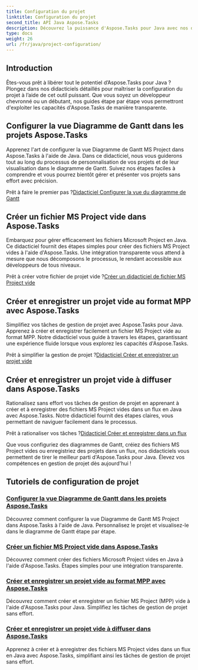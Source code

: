 ```yaml
---
title: Configuration du projet
linktitle: Configuration du projet
second_title: API Java Aspose.Tasks
description: Découvrez la puissance d'Aspose.Tasks pour Java avec nos didacticiels complets. Configurez des diagrammes de Gantt, créez des fichiers MS Project et rationalisez la gestion de projet.
type: docs
weight: 26
url: /fr/java/project-configuration/
---
```

## Introduction

Êtes-vous prêt à libérer tout le potentiel d’Aspose.Tasks pour Java ? Plongez dans nos didacticiels détaillés pour maîtriser la configuration du projet à l’aide de cet outil puissant. Que vous soyez un développeur chevronné ou un débutant, nos guides étape par étape vous permettront d'exploiter les capacités d'Aspose.Tasks de manière transparente.

## Configurer la vue Diagramme de Gantt dans les projets Aspose.Tasks

Apprenez l'art de configurer la vue Diagramme de Gantt MS Project dans Aspose.Tasks à l'aide de Java. Dans ce didacticiel, nous vous guiderons tout au long du processus de personnalisation de vos projets et de leur visualisation dans le diagramme de Gantt. Suivez nos étapes faciles à comprendre et vous pourrez bientôt gérer et présenter vos projets sans effort avec précision.

 Prêt à faire le premier pas ?[Didacticiel Configurer la vue du diagramme de Gantt](./configure-gantt-chart/)

## Créer un fichier MS Project vide dans Aspose.Tasks

Embarquez pour gérer efficacement les fichiers Microsoft Project en Java. Ce didacticiel fournit des étapes simples pour créer des fichiers MS Project vides à l'aide d'Aspose.Tasks. Une intégration transparente vous attend à mesure que nous décomposons le processus, le rendant accessible aux développeurs de tous niveaux.

 Prêt à créer votre fichier de projet vide ?[Créer un didacticiel de fichier MS Project vide](./create-empty-project-file/)

## Créer et enregistrer un projet vide au format MPP avec Aspose.Tasks

Simplifiez vos tâches de gestion de projet avec Aspose.Tasks pour Java. Apprenez à créer et enregistrer facilement un fichier MS Project vide au format MPP. Notre didacticiel vous guide à travers les étapes, garantissant une expérience fluide lorsque vous explorez les capacités d'Aspose.Tasks.

 Prêt à simplifier la gestion de projet ?[Didacticiel Créer et enregistrer un projet vide](./create-save-mpp/)

## Créer et enregistrer un projet vide à diffuser dans Aspose.Tasks

Rationalisez sans effort vos tâches de gestion de projet en apprenant à créer et à enregistrer des fichiers MS Project vides dans un flux en Java avec Aspose.Tasks. Notre didacticiel fournit des étapes claires, vous permettant de naviguer facilement dans le processus.

 Prêt à rationaliser vos tâches ?[Didacticiel Créer et enregistrer dans un flux](./create-save-stream/)

Que vous configuriez des diagrammes de Gantt, créiez des fichiers MS Project vides ou enregistriez des projets dans un flux, nos didacticiels vous permettent de tirer le meilleur parti d'Aspose.Tasks pour Java. Élevez vos compétences en gestion de projet dès aujourd'hui !
## Tutoriels de configuration de projet
### [Configurer la vue Diagramme de Gantt dans les projets Aspose.Tasks](./configure-gantt-chart/)
Découvrez comment configurer la vue Diagramme de Gantt MS Project dans Aspose.Tasks à l'aide de Java. Personnalisez le projet et visualisez-le dans le diagramme de Gantt étape par étape.
### [Créer un fichier MS Project vide dans Aspose.Tasks](./create-empty-project-file/)
Découvrez comment créer des fichiers Microsoft Project vides en Java à l'aide d'Aspose.Tasks. Étapes simples pour une intégration transparente.
### [Créer et enregistrer un projet vide au format MPP avec Aspose.Tasks](./create-save-mpp/)
Découvrez comment créer et enregistrer un fichier MS Project (MPP) vide à l'aide d'Aspose.Tasks pour Java. Simplifiez les tâches de gestion de projet sans effort.
### [Créer et enregistrer un projet vide à diffuser dans Aspose.Tasks](./create-save-stream/)
Apprenez à créer et à enregistrer des fichiers MS Project vides dans un flux en Java avec Aspose.Tasks, simplifiant ainsi les tâches de gestion de projet sans effort.